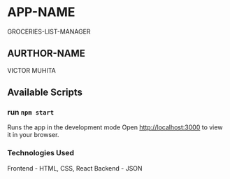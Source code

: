 # APP-NAME
 GROCERIES-LIST-MANAGER

## AURTHOR-NAME
VICTOR MUHITA



## Available Scripts



### run `npm start`

Runs the app in the development mode
Open [http://localhost:3000](http://localhost:3000) to view it in your browser.

### Technologies Used
Frontend - HTML, CSS, React
Backend - JSON
